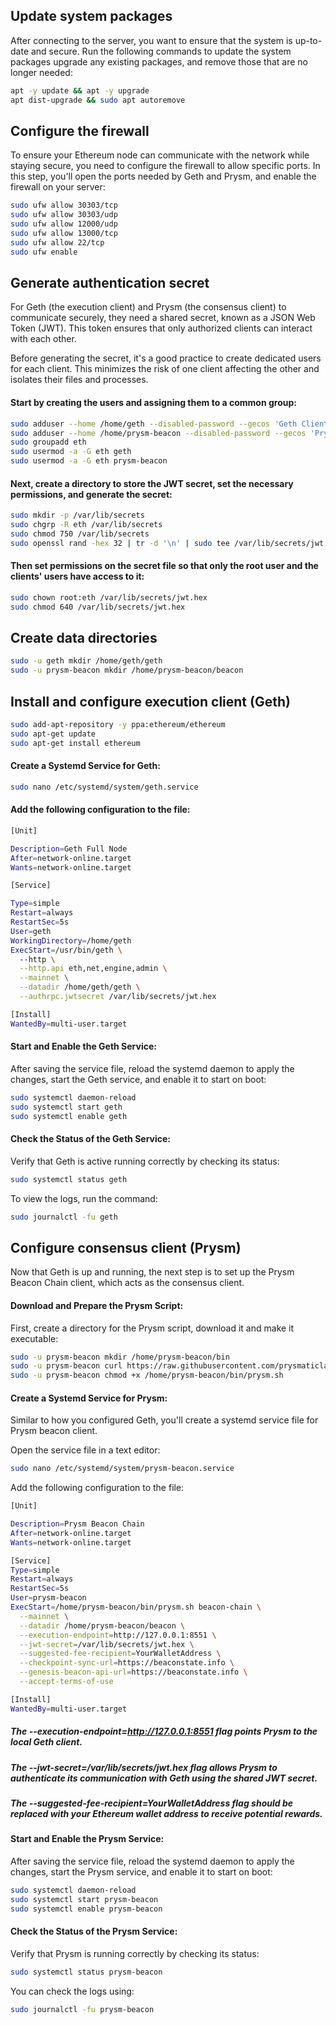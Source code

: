 ## Update system packages
After connecting to the server, you want to ensure that the system is up-to-date and secure. Run the following commands to update the system packages upgrade any existing packages, and remove those that are no longer needed:

````bash
apt -y update && apt -y upgrade
apt dist-upgrade && sudo apt autoremove
````

## Configure the firewall
To ensure your Ethereum node can communicate with the network while staying secure, you need to configure the firewall to allow specific ports. In this step, you'll open the ports needed by Geth and Prysm, and enable the firewall on your server:
````bash
sudo ufw allow 30303/tcp
sudo ufw allow 30303/udp
sudo ufw allow 12000/udp
sudo ufw allow 13000/tcp
sudo ufw allow 22/tcp
sudo ufw enable
````

## Generate authentication secret

For Geth (the execution client) and Prysm (the consensus client) to communicate securely, they need a shared secret, known as a JSON Web Token (JWT). This token ensures that only authorized clients can interact with each other.

Before generating the secret, it's a good practice to create dedicated users for each client. This minimizes the risk of one client affecting the other and isolates their files and processes.

#### Start by creating the users and assigning them to a common group:

````bash
sudo adduser --home /home/geth --disabled-password --gecos 'Geth Client' geth
sudo adduser --home /home/prysm-beacon --disabled-password --gecos 'Prysm Beacon Client' prysm-beacon
sudo groupadd eth
sudo usermod -a -G eth geth
sudo usermod -a -G eth prysm-beacon
````

#### Next, create a directory to store the JWT secret, set the necessary permissions, and generate the secret:

````bash
sudo mkdir -p /var/lib/secrets
sudo chgrp -R eth /var/lib/secrets 
sudo chmod 750 /var/lib/secrets
sudo openssl rand -hex 32 | tr -d '\n' | sudo tee /var/lib/secrets/jwt.hex > /dev/null
````

#### Then set permissions on the secret file so that only the root user and the clients' users have access to it:

````bash
sudo chown root:eth /var/lib/secrets/jwt.hex
sudo chmod 640 /var/lib/secrets/jwt.hex
````

## Create data directories

````bash
sudo -u geth mkdir /home/geth/geth
sudo -u prysm-beacon mkdir /home/prysm-beacon/beacon
````

## Install and configure execution client (Geth)

````bash
sudo add-apt-repository -y ppa:ethereum/ethereum
sudo apt-get update
sudo apt-get install ethereum
````

#### Create a Systemd Service for Geth:

````bash
sudo nano /etc/systemd/system/geth.service
````

#### Add the following configuration to the file:

````bash
[Unit]

Description=Geth Full Node
After=network-online.target
Wants=network-online.target

[Service]

Type=simple
Restart=always
RestartSec=5s
User=geth
WorkingDirectory=/home/geth
ExecStart=/usr/bin/geth \
  --http \
  --http.api eth,net,engine,admin \
  --mainnet \
  --datadir /home/geth/geth \
  --authrpc.jwtsecret /var/lib/secrets/jwt.hex

[Install]
WantedBy=multi-user.target
````

#### Start and Enable the Geth Service:

After saving the service file, reload the systemd daemon to apply the changes, start the Geth service, and enable it to start on boot:

````bash
sudo systemctl daemon-reload
sudo systemctl start geth
sudo systemctl enable geth
````

#### Check the Status of the Geth Service:

Verify that Geth is active running correctly by checking its status:

````bash
sudo systemctl status geth
````

To view the logs, run the command:

````bash
sudo journalctl -fu geth
````

## Configure consensus client (Prysm)

Now that Geth is up and running, the next step is to set up the Prysm Beacon Chain client, which acts as the consensus client.

#### Download and Prepare the Prysm Script:

First, create a directory for the Prysm script, download it and make it executable:

````bash
sudo -u prysm-beacon mkdir /home/prysm-beacon/bin
sudo -u prysm-beacon curl https://raw.githubusercontent.com/prysmaticlabs/prysm/master/prysm.sh --output /home/prysm-beacon/bin/prysm.sh
sudo -u prysm-beacon chmod +x /home/prysm-beacon/bin/prysm.sh
````

#### Create a Systemd Service for Prysm:
Similar to how you configured Geth, you'll create a systemd service file for Prysm beacon client.

Open the service file in a text editor:

````bash
sudo nano /etc/systemd/system/prysm-beacon.service
````

Add the following configuration to the file:

````bash
[Unit]

Description=Prysm Beacon Chain
After=network-online.target
Wants=network-online.target

[Service]
Type=simple
Restart=always
RestartSec=5s
User=prysm-beacon
ExecStart=/home/prysm-beacon/bin/prysm.sh beacon-chain \
  --mainnet \
  --datadir /home/prysm-beacon/beacon \
  --execution-endpoint=http://127.0.0.1:8551 \
  --jwt-secret=/var/lib/secrets/jwt.hex \
  --suggested-fee-recipient=YourWalletAddress \
  --checkpoint-sync-url=https://beaconstate.info \
  --genesis-beacon-api-url=https://beaconstate.info \
  --accept-terms-of-use

[Install]
WantedBy=multi-user.target
````

##### The *--execution-endpoint=http://127.0.0.1:8551* flag points Prysm to the local Geth client.
##### The *--jwt-secret=/var/lib/secrets/jwt.hex* flag allows Prysm to authenticate its communication with Geth using the shared JWT secret.
##### The *--suggested-fee-recipient=YourWalletAddress* flag should be replaced with your Ethereum wallet address to receive potential rewards.

#### Start and Enable the Prysm Service:
After saving the service file, reload the systemd daemon to apply the changes, start the Prysm service, and enable it to start on boot:

````bash
sudo systemctl daemon-reload
sudo systemctl start prysm-beacon
sudo systemctl enable prysm-beacon
````

#### Check the Status of the Prysm Service:
Verify that Prysm is running correctly by checking its status:

````bash
sudo systemctl status prysm-beacon
````

You can check the logs using:

````bash
sudo journalctl -fu prysm-beacon
````








